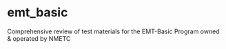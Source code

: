 # emt_basic
Comprehensive review of test materials for the EMT-Basic Program owned &amp; operated by NMETC

